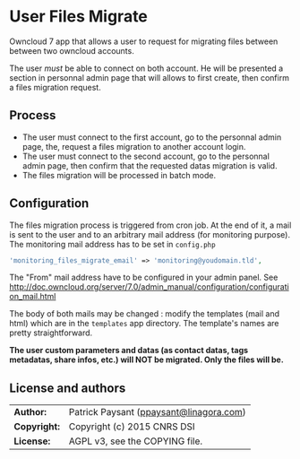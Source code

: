 # User Files Migrate

Owncloud 7 app that allows a user to request for migrating files between between two owncloud accounts.

The user *must* be able to connect on both account. He will be presented a section in personnal admin page that will allows to first create, then confirm  a files migration request.

## Process

- The user must connect to the first account, go to the personnal admin page, the, request a files migration to another account login.
- The user must connect to the second account, go to the personnal admin page, then confirm that the requested datas migration is valid.
- The files migration will be processed in batch mode.

## Configuration

The files migration process is triggered from cron job. At the end of it, a mail is sent to the user and to an arbitrary mail address (for monitoring purpose). The monitoring mail address has to be set in `config.php`

```php
'monitoring_files_migrate_email' => 'monitoring@youdomain.tld',
```

The "From" mail address have to be configured in your admin panel. See http://doc.owncloud.org/server/7.0/admin_manual/configuration/configuration_mail.html

The body of both mails may be changed : modify the templates (mail and html) which are in the `templates` app directory. The template's names are pretty straightforward.

**The user custom parameters and datas (as contact datas, tags metadatas, share infos, etc.) will NOT be migrated. Only the files will be.**

## License and authors

|                      |                                          |
|:---------------------|:-----------------------------------------|
| **Author:**          | Patrick Paysant (<ppaysant@linagora.com>)
| **Copyright:**       | Copyright (c) 2015 CNRS DSI
| **License:**         | AGPL v3, see the COPYING file.
